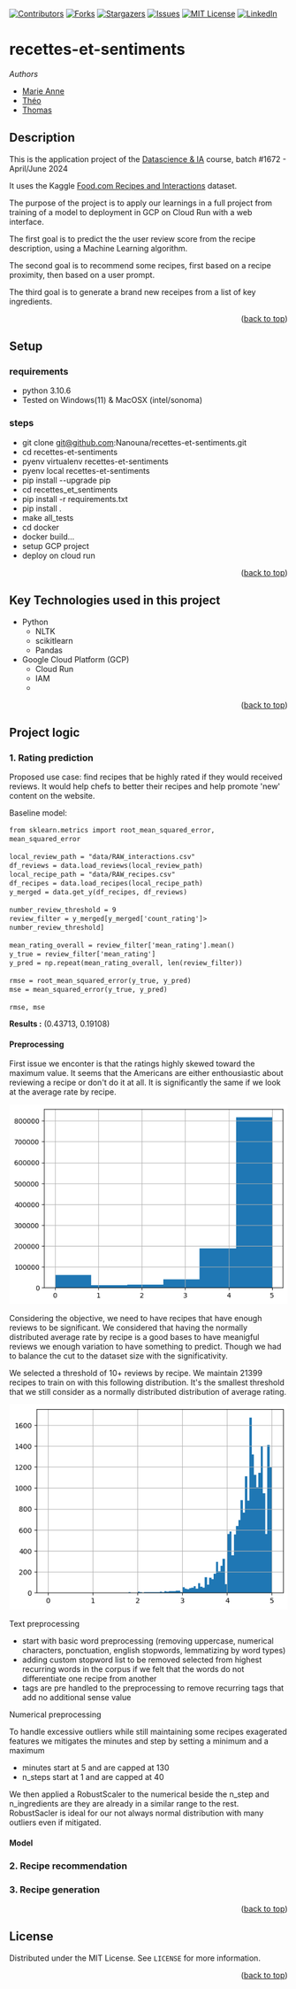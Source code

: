 <!-- PROJECT SHIELDS -->
<!--
*** I'm using markdown "reference style" links for readability.
*** Reference links are enclosed in brackets [ ] instead of parentheses ( ).
*** See the bottom of this document for the declaration of the reference variables
*** for contributors-url, forks-url, etc. This is an optional, concise syntax you may use.
*** https://www.markdownguide.org/basic-syntax/#reference-style-links
-->
[![Contributors][contributors-shield]][contributors-url]
[![Forks][forks-shield]][forks-url]
[![Stargazers][stars-shield]][stars-url]
[![Issues][issues-shield]][issues-url]
[![MIT License][license-shield]][license-url]
[![LinkedIn][linkedin-shield]][linkedin-url]


# recettes-et-sentiments

_Authors_
 - [Marie Anne](https://github.com/Nanouna)
 - [Théo](https://github.com/theorosen12)
 - [Thomas](https://github.com/mansonthomas-wagon)

## Description

This is the application project of the [Datascience & IA](https://www.lewagon.com/fr/remote/data-science-course) course, batch #1672 - April/June 2024

It uses the Kaggle [Food.com Recipes and Interactions](https://www.kaggle.com/datasets/shuyangli94/food-com-recipes-and-user-interactions) dataset.

The purpose of the project is to apply our learnings in a full project from training of a model to deployment in GCP on Cloud Run with a web interface.

The first goal is to predict the the user review score from the recipe description, using a Machine Learning algorithm.

The second goal is to recommend some recipes, first based on a recipe proximity, then based on a user prompt.

The third goal is to generate a brand new receipes from a list of key ingredients.
<p align="right">(<a href="#readme-top">back to top</a>)</p>

## Setup

### requirements

 - python 3.10.6
 - Tested on Windows(11) & MacOSX (intel/sonoma)

 ### steps

- git clone git@github.com:Nanouna/recettes-et-sentiments.git
- cd recettes-et-sentiments
- pyenv virtualenv recettes-et-sentiments
- pyenv local recettes-et-sentiments
- pip install --upgrade pip
- cd recettes_et_sentiments
- pip install -r requirements.txt
- pip install .
- make all_tests
- cd docker
- docker build...
- setup GCP project
- deploy on cloud run

<p align="right">(<a href="#readme-top">back to top</a>)</p>

## Key Technologies used in this project

- Python
  - NLTK
  - scikitlearn
  - Pandas
- Google Cloud Platform (GCP)
  - Cloud Run
  - IAM
  -

<p align="right">(<a href="#readme-top">back to top</a>)</p>

## Project logic

### 1. Rating prediction

Proposed use case: find recipes that be highly rated if they would received reviews. It would help chefs to better their recipes and help promote 'new' content on the website.

Baseline model:

```
from sklearn.metrics import root_mean_squared_error, mean_squared_error

local_review_path = "data/RAW_interactions.csv"
df_reviews = data.load_reviews(local_review_path)
local_recipe_path = "data/RAW_recipes.csv"
df_recipes = data.load_recipes(local_recipe_path)
y_merged = data.get_y(df_recipes, df_reviews)

number_review_threshold = 9
review_filter = y_merged[y_merged['count_rating']> number_review_threshold]

mean_rating_overall = review_filter['mean_rating'].mean()
y_true = review_filter['mean_rating']
y_pred = np.repeat(mean_rating_overall, len(review_filter))

rmse = root_mean_squared_error(y_true, y_pred)
mse = mean_squared_error(y_true, y_pred)

rmse, mse
```


__Results :__ (0.43713, 0.19108)

#### Preprocessing

First issue we enconter is that the ratings highly skewed toward the maximum value. It seems that the Americans are either enthousiastic about reviewing a recipe or don't do it at all. It is significantly the same if we look at the average rate by recipe.

![alt text](readme_images/image-1.png)

Considering the objective, we need to have recipes that have enough reviews to be significant. We considered that having the normally distributed average rate by recipe is a good bases to have meanigful reviews we enough variation to have something to predict. Though we had to balance the cut to the dataset size with the significativity.

We selected a threshold of 10+ reviews by recipe.
We maintain 21399 recipes to train on with this following distribution. It's the smallest threshold that we still consider as a normally distributed distribution of average rating.

![alt text](readme_images/image.png)

Text preprocessing

- start with basic word preprocessing (removing uppercase, numerical characters, ponctuation, english stopwords, lemmatizing by word types)
- adding custom stopword list to be removed selected from highest recurring words in the corpus if we felt that the words do not differentiate one recipe from another
- tags are pre handled to the preprocessing to remove recurring tags that add no additional sense value

Numerical preprocessing

To handle excessive outliers while still maintaining some recipes exagerated features we mitigates the minutes and step by setting a minimum and a maximum
- minutes start at 5 and are capped at 130
- n_steps start at 1 and are capped at 40

We then applied a RobustScaler to the numerical beside the n_step and n_ingredients are they are already in a similar range to the rest. RobustSacler is ideal for our not always normal distribution with many outliers even if mitigated.

#### Model

### 2. Recipe recommendation

### 3. Recipe generation

<p align="right">(<a href="#readme-top">back to top</a>)</p>

<!-- LICENSE -->
## License

Distributed under the MIT License. See `LICENSE` for more information.

<p align="right">(<a href="#readme-top">back to top</a>)</p>


<!-- MARKDOWN LINKS & IMAGES -->
<!-- https://www.markdownguide.org/basic-syntax/#reference-style-links -->
[contributors-shield]: https://img.shields.io/github/contributors/Nanouna/recettes-et-sentiments.svg?style=for-the-badge
[contributors-url]: https://github.com/Nanouna/recettes-et-sentiments/graphs/contributors
[forks-shield]: https://img.shields.io/github/forks/Nanouna/recettes-et-sentiments.svg?style=for-the-badge
[forks-url]: https://github.com/Nanouna/recettes-et-sentiments/network/members
[stars-shield]: https://img.shields.io/github/stars/Nanouna/recettes-et-sentiments.svg?style=for-the-badge
[stars-url]: https://github.com/Nanouna/recettes-et-sentiments/stargazers
[issues-shield]: https://img.shields.io/github/issues/Nanouna/recettes-et-sentiments.svg?style=for-the-badge
[issues-url]: https://github.comNanouna/recettes-et-sentiments/issues
[license-shield]: https://img.shields.io/github/license/Nanouna/recettes-et-sentiments.svg?style=for-the-badge
[license-url]: https://github.com/Nanouna/recettes-et-sentiments/blob/master/LICENSE.txt
[linkedin-shield]: https://img.shields.io/badge/-LinkedIn-black.svg?style=for-the-badge&logo=linkedin&colorB=555
[linkedin-url]: https://linkedin.com/in/mansonthomas
